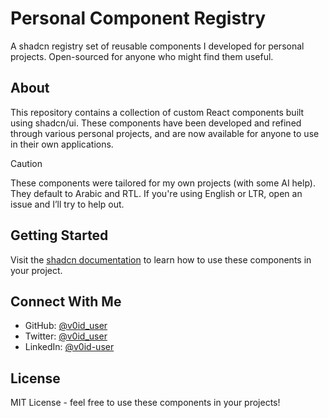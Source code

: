 # Personal Component Registry

A shadcn registry set of reusable components I developed for personal projects. Open-sourced for anyone who might find them useful.

## About

This repository contains a collection of custom React components built using shadcn/ui. These components have been developed and refined through various personal projects, and are now available for anyone to use in their own applications.

> [!CAUTION]  
> These components were tailored for my own projects (with some AI help). They default to Arabic and RTL. If you're using English or LTR, open an issue and I’ll try to help out.


## Getting Started

Visit the [shadcn documentation](https://ui.shadcn.com/docs/registry) to learn how to use these components in your project.

## Connect With Me

- GitHub: [@v0id_user](https://github.com/v0id-user)
- Twitter: [@v0id_user](https://x.com/v0id_user)
- LinkedIn: [@v0id-user](https://linkedin.com/in/v0id-user)

## License

MIT License - feel free to use these components in your projects!
